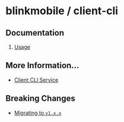 # blinkmobile / client-cli

## Documentation

1.  [Usage](./usage.md)

## More Information...

-   [Client CLI Service](./client-cli-service.md)

## Breaking Changes

-   [Migrating to `v1.x.x`](./migrate-to-v1.x.md)
